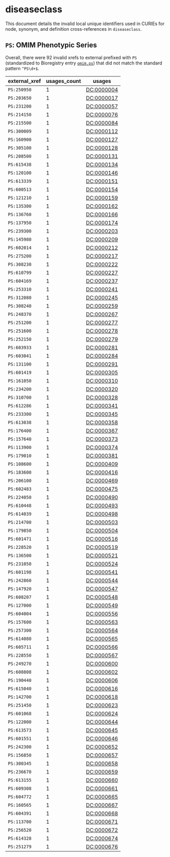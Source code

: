 # diseaseclass

This document details the invalid local unique identifiers used in CURIEs
for node, synonym, and definition cross-references in `diseaseclass`.


## `PS`: OMIM Phenotypic Series

Overall, there were 92 invalid
xrefs to external prefixed with `PS` (standardized to Bioregistry
entry [`omim.ps`](https://bioregistry.io/omim.ps)) that
did not match the standard pattern `^PS\d+$`.

| external_xref   |   usages_count | usages                                          |
|-----------------|----------------|-------------------------------------------------|
| `PS:250950`     |              1 | [DC:0000004](https://bioregistry.io/DC:0000004) |
| `PS:203650`     |              1 | [DC:0000017](https://bioregistry.io/DC:0000017) |
| `PS:231200`     |              1 | [DC:0000057](https://bioregistry.io/DC:0000057) |
| `PS:214150`     |              1 | [DC:0000076](https://bioregistry.io/DC:0000076) |
| `PS:215500`     |              1 | [DC:0000084](https://bioregistry.io/DC:0000084) |
| `PS:300009`     |              1 | [DC:0000112](https://bioregistry.io/DC:0000112) |
| `PS:160900`     |              1 | [DC:0000127](https://bioregistry.io/DC:0000127) |
| `PS:305100`     |              1 | [DC:0000128](https://bioregistry.io/DC:0000128) |
| `PS:208500`     |              1 | [DC:0000131](https://bioregistry.io/DC:0000131) |
| `PS:615438`     |              1 | [DC:0000134](https://bioregistry.io/DC:0000134) |
| `PS:120100`     |              1 | [DC:0000146](https://bioregistry.io/DC:0000146) |
| `PS:613339`     |              1 | [DC:0000151](https://bioregistry.io/DC:0000151) |
| `PS:600513`     |              1 | [DC:0000154](https://bioregistry.io/DC:0000154) |
| `PS:121210`     |              1 | [DC:0000159](https://bioregistry.io/DC:0000159) |
| `PS:135300`     |              1 | [DC:0000162](https://bioregistry.io/DC:0000162) |
| `PS:136760`     |              1 | [DC:0000166](https://bioregistry.io/DC:0000166) |
| `PS:137950`     |              1 | [DC:0000174](https://bioregistry.io/DC:0000174) |
| `PS:239300`     |              1 | [DC:0000203](https://bioregistry.io/DC:0000203) |
| `PS:145980`     |              1 | [DC:0000209](https://bioregistry.io/DC:0000209) |
| `PS:602014`     |              1 | [DC:0000212](https://bioregistry.io/DC:0000212) |
| `PS:275200`     |              1 | [DC:0000217](https://bioregistry.io/DC:0000217) |
| `PS:308230`     |              1 | [DC:0000222](https://bioregistry.io/DC:0000222) |
| `PS:610799`     |              1 | [DC:0000227](https://bioregistry.io/DC:0000227) |
| `PS:604169`     |              1 | [DC:0000237](https://bioregistry.io/DC:0000237) |
| `PS:253310`     |              1 | [DC:0000241](https://bioregistry.io/DC:0000241) |
| `PS:312080`     |              1 | [DC:0000245](https://bioregistry.io/DC:0000245) |
| `PS:308240`     |              1 | [DC:0000259](https://bioregistry.io/DC:0000259) |
| `PS:248370`     |              1 | [DC:0000267](https://bioregistry.io/DC:0000267) |
| `PS:251200`     |              1 | [DC:0000277](https://bioregistry.io/DC:0000277) |
| `PS:251600`     |              1 | [DC:0000278](https://bioregistry.io/DC:0000278) |
| `PS:252150`     |              1 | [DC:0000279](https://bioregistry.io/DC:0000279) |
| `PS:603933`     |              1 | [DC:0000281](https://bioregistry.io/DC:0000281) |
| `PS:603041`     |              1 | [DC:0000284](https://bioregistry.io/DC:0000284) |
| `PS:131100`     |              1 | [DC:0000291](https://bioregistry.io/DC:0000291) |
| `PS:601419`     |              1 | [DC:0000305](https://bioregistry.io/DC:0000305) |
| `PS:161050`     |              1 | [DC:0000310](https://bioregistry.io/DC:0000310) |
| `PS:234200`     |              1 | [DC:0000320](https://bioregistry.io/DC:0000320) |
| `PS:310700`     |              1 | [DC:0000328](https://bioregistry.io/DC:0000328) |
| `PS:612286`     |              1 | [DC:0000341](https://bioregistry.io/DC:0000341) |
| `PS:233300`     |              1 | [DC:0000345](https://bioregistry.io/DC:0000345) |
| `PS:613038`     |              1 | [DC:0000358](https://bioregistry.io/DC:0000358) |
| `PS:176400`     |              1 | [DC:0000367](https://bioregistry.io/DC:0000367) |
| `PS:157640`     |              1 | [DC:0000373](https://bioregistry.io/DC:0000373) |
| `PS:113900`     |              1 | [DC:0000374](https://bioregistry.io/DC:0000374) |
| `PS:179010`     |              1 | [DC:0000381](https://bioregistry.io/DC:0000381) |
| `PS:108600`     |              1 | [DC:0000409](https://bioregistry.io/DC:0000409) |
| `PS:183600`     |              1 | [DC:0000416](https://bioregistry.io/DC:0000416) |
| `PS:206100`     |              1 | [DC:0000469](https://bioregistry.io/DC:0000469) |
| `PS:602483`     |              1 | [DC:0000475](https://bioregistry.io/DC:0000475) |
| `PS:224050`     |              1 | [DC:0000490](https://bioregistry.io/DC:0000490) |
| `PS:610448`     |              1 | [DC:0000493](https://bioregistry.io/DC:0000493) |
| `PS:614039`     |              1 | [DC:0000498](https://bioregistry.io/DC:0000498) |
| `PS:214700`     |              1 | [DC:0000503](https://bioregistry.io/DC:0000503) |
| `PS:179850`     |              1 | [DC:0000504](https://bioregistry.io/DC:0000504) |
| `PS:601471`     |              1 | [DC:0000516](https://bioregistry.io/DC:0000516) |
| `PS:228520`     |              1 | [DC:0000519](https://bioregistry.io/DC:0000519) |
| `PS:136500`     |              1 | [DC:0000521](https://bioregistry.io/DC:0000521) |
| `PS:231050`     |              1 | [DC:0000524](https://bioregistry.io/DC:0000524) |
| `PS:601198`     |              1 | [DC:0000541](https://bioregistry.io/DC:0000541) |
| `PS:242860`     |              1 | [DC:0000544](https://bioregistry.io/DC:0000544) |
| `PS:147920`     |              1 | [DC:0000547](https://bioregistry.io/DC:0000547) |
| `PS:608207`     |              1 | [DC:0000548](https://bioregistry.io/DC:0000548) |
| `PS:127000`     |              1 | [DC:0000549](https://bioregistry.io/DC:0000549) |
| `PS:604004`     |              1 | [DC:0000556](https://bioregistry.io/DC:0000556) |
| `PS:157600`     |              1 | [DC:0000563](https://bioregistry.io/DC:0000563) |
| `PS:257300`     |              1 | [DC:0000564](https://bioregistry.io/DC:0000564) |
| `PS:614080`     |              1 | [DC:0000565](https://bioregistry.io/DC:0000565) |
| `PS:605711`     |              1 | [DC:0000566](https://bioregistry.io/DC:0000566) |
| `PS:228550`     |              1 | [DC:0000567](https://bioregistry.io/DC:0000567) |
| `PS:249270`     |              1 | [DC:0000600](https://bioregistry.io/DC:0000600) |
| `PS:608808`     |              1 | [DC:0000602](https://bioregistry.io/DC:0000602) |
| `PS:190440`     |              1 | [DC:0000606](https://bioregistry.io/DC:0000606) |
| `PS:615040`     |              1 | [DC:0000616](https://bioregistry.io/DC:0000616) |
| `PS:142700`     |              1 | [DC:0000618](https://bioregistry.io/DC:0000618) |
| `PS:251450`     |              1 | [DC:0000623](https://bioregistry.io/DC:0000623) |
| `PS:601068`     |              1 | [DC:0000624](https://bioregistry.io/DC:0000624) |
| `PS:122000`     |              1 | [DC:0000644](https://bioregistry.io/DC:0000644) |
| `PS:613573`     |              1 | [DC:0000645](https://bioregistry.io/DC:0000645) |
| `PS:601551`     |              1 | [DC:0000646](https://bioregistry.io/DC:0000646) |
| `PS:242300`     |              1 | [DC:0000652](https://bioregistry.io/DC:0000652) |
| `PS:156850`     |              1 | [DC:0000657](https://bioregistry.io/DC:0000657) |
| `PS:300345`     |              1 | [DC:0000658](https://bioregistry.io/DC:0000658) |
| `PS:236670`     |              1 | [DC:0000659](https://bioregistry.io/DC:0000659) |
| `PS:613155`     |              1 | [DC:0000660](https://bioregistry.io/DC:0000660) |
| `PS:609308`     |              1 | [DC:0000661](https://bioregistry.io/DC:0000661) |
| `PS:604772`     |              1 | [DC:0000665](https://bioregistry.io/DC:0000665) |
| `PS:160565`     |              1 | [DC:0000667](https://bioregistry.io/DC:0000667) |
| `PS:604391`     |              1 | [DC:0000668](https://bioregistry.io/DC:0000668) |
| `PS:113700`     |              1 | [DC:0000671](https://bioregistry.io/DC:0000671) |
| `PS:256520`     |              1 | [DC:0000672](https://bioregistry.io/DC:0000672) |
| `PS:614328`     |              1 | [DC:0000674](https://bioregistry.io/DC:0000674) |
| `PS:251279`     |              1 | [DC:0000676](https://bioregistry.io/DC:0000676) |

